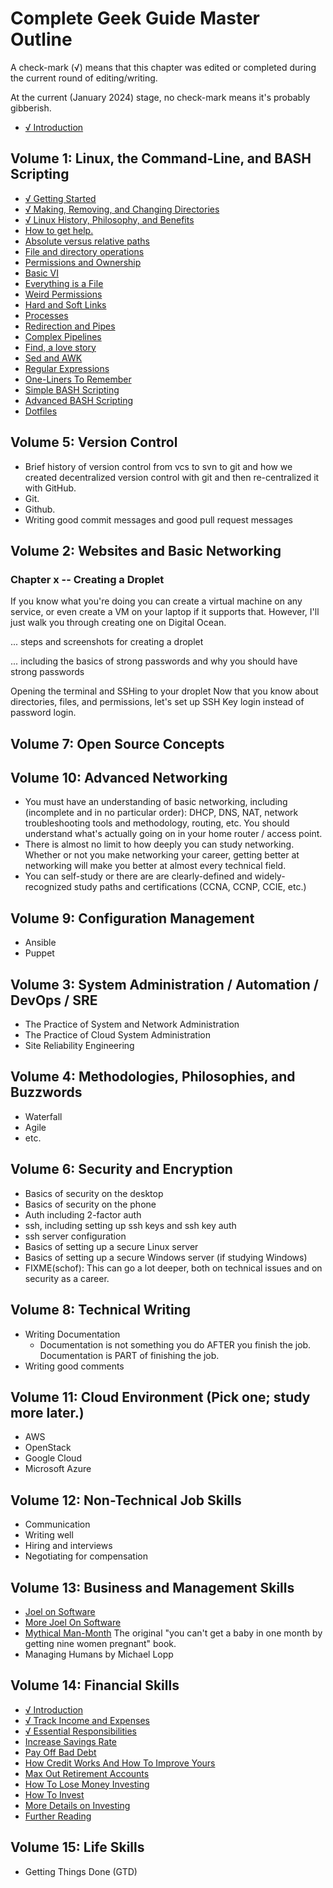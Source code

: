 # Complete Geek Guide Master Outline

A check-mark (√) means that this chapter was edited or completed during the current round of editing/writing.

At the current (January 2024) stage, no check-mark means it's probably gibberish.

* [√ Introduction](../README.md)

## Volume 1: Linux, the Command-Line, and BASH Scripting

* [√ Getting Started](./linux-basics/getting-started.md)
* [√ Making, Removing, and Changing Directories](./linux-basics/directories.md)
* [√ Linux History, Philosophy, and Benefits](./linux-basics/operating-systems-and-history.md)
* [How to get help.](./linux-basics/getting-help.md)
* [Absolute versus relative paths](./linux-basics/absolute-vs-relative-paths.md)
* [File and directory operations](./linux-basics/file-and-directory-operations.md)
* [Permissions and Ownership](./linux-basics/permissions-and-ownership.md)
* [Basic VI](./linux-basics/basic-vim.md)
* [Everything is a File](./linux-basics/everything-is-a-file.md)
* [Weird Permissions](./linux-basics/weird-permissions.md)
* [Hard and Soft Links](./linux-basics/hard-and-soft-links.md)
* [Processes](./linux-basics/processes.md)
* [Redirection and Pipes](./linux-basics/redirection-and-pipes.md)
* [Complex Pipelines](./linux-basics/complex-pipelines.md)
* [Find, a love story](./linux-basics/find-a-love-story.md)
* [Sed and AWK](./linux-basics/sed-and-awk.md)
* [Regular Expressions](./linux-basics/regular-expressions.md)
* [One-Liners To Remember](./linux-basics/one-liners-to-rememeber.md)
* [Simple BASH Scripting](./linux-basics/simple-bash-scripting.md)
* [Advanced BASH Scripting](./linux-basics/advanced-bash-scripting.md)
* [Dotfiles](./021-dotfiles.md)

## Volume 5: Version Control

* Brief history of version control from vcs to svn to git and how we created decentralized version control with git and then re-centralized it with GitHub.
* Git.
* Github.
* Writing good commit messages and good pull request messages

## Volume 2: Websites and Basic Networking

### Chapter x -- Creating a Droplet

If you know what you're doing you can create a virtual machine on any service, or even create a VM on your laptop if it supports that. However, I'll just walk you through creating one on Digital Ocean.

... steps and screenshots for creating a droplet

... including the basics of strong passwords and why you should have strong passwords

Opening the terminal and SSHing to your droplet
Now that you know about directories, files, and permissions, let's set up SSH Key login instead of password login.

## Volume 7:  Open Source Concepts

## Volume 10: Advanced Networking

* You must have an understanding of basic networking, including (incomplete and in no particular order): DHCP, DNS, NAT, network troubleshooting tools and methodology, routing, etc. You should understand what's actually going on in your home router / access point.
* There is almost no limit to how deeply you can study networking. Whether or not you make networking your career, getting better at networking will make you better at almost every technical field.
* You can self-study or there are are clearly-defined and widely-recognized study paths and certifications (CCNA, CCNP, CCIE, etc.)

## Volume 9: Configuration Management

* Ansible
* Puppet

## Volume 3: System Administration / Automation / DevOps / SRE

* The Practice of System and Network Administration
* The Practice of Cloud System Administration
* Site Reliability Engineering

## Volume 4: Methodologies, Philosophies, and Buzzwords

* Waterfall
* Agile
* etc.

## Volume 6: Security and Encryption

* Basics of security on the desktop
* Basics of security on the phone
* Auth including 2-factor auth
* ssh, including setting up ssh keys and ssh key auth
* ssh server configuration
* Basics of setting up a secure Linux server
* Basics of setting up a secure Windows server (if studying Windows)
* FIXME(schof): This can go a lot deeper, both on technical issues and on security as a career.

## Volume 8:  Technical Writing

* Writing Documentation
    * Documentation is not something you do AFTER you finish the job. Documentation is PART of finishing the job.
* Writing good comments

## Volume 11:  Cloud Environment (Pick one; study more later.)

* AWS
* OpenStack
* Google Cloud
* Microsoft Azure

## Volume 12: Non-Technical Job Skills

* Communication
* Writing well
* Hiring and interviews
* Negotiating for compensation

## Volume 13: Business and Management Skills

* [Joel on Software](https://www.amazon.com/Joel-Software-Occasionally-Developers-Designers/dp/1590593898)
* [More Joel On Software](https://www.amazon.com/More-Joel-Software-Occasionally-Developers/dp/1430209879)
* [Mythical Man-Month](https://www.amazon.com/Mythical-Man-Month-Software-Engineering-Anniversary/dp/0201835959/ref=sr_1_1?crid=62GZK0EBAMWG) The original "you can't get a baby in one month by getting nine women pregnant" book.
* Managing Humans by Michael Lopp

## Volume 14: Financial Skills

* [√ Introduction](./volume-014/introduction.md)
* [√ Track Income and Expenses](./volume-014/track-income-and-expenses.md)
* [√ Essential Responsibilities](./volume-014/essential-responsibilities.md)
* [Increase Savings Rate](./volume-014/increase-savings-rate.md)
* [Pay Off Bad Debt](./volume-014/pay-off-bad-debt.md)
* [How Credit Works And How To Improve Yours](./volume-014/how-credit-works.md)
* [Max Out Retirement Accounts](./volume-014/max-out-retirement-accounts.md)
* [How To Lose Money Investing](./volume-014/how-to-lose-money-investing.md)
* [How To Invest](./volume-014/how-to-invest.md)
* [More Details on Investing](./volume-014/investing-more-details.md)
* [Further Reading](./volume-014/further-reading.md)

## Volume 15: Life Skills

* Getting Things Done (GTD)
